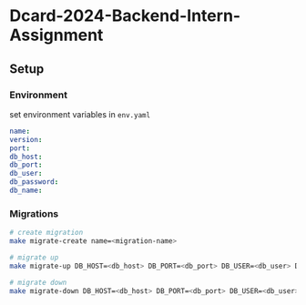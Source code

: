 # Dcard-2024-Backend-Intern-Assignment

## Setup

### Environment

set environment variables in `env.yaml`

```yaml
name:
version:
port:
db_host:
db_port:
db_user:
db_password:
db_name:
```

### Migrations

```bash
# create migration
make migrate-create name=<migration-name>

# migrate up
make migrate-up DB_HOST=<db_host> DB_PORT=<db_port> DB_USER=<db_user> DB_PASSWORD=<db_password> DB_NAME=<db_name>

# migrate down
make migrate-down DB_HOST=<db_host> DB_PORT=<db_port> DB_USER=<db_user> DB_PASSWORD=<db_password> DB_NAME=<db_name>
```
